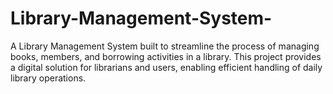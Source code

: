 # Library-Management-System-
A Library Management System built to streamline the process of managing books, members, and borrowing activities in a library. This project provides a digital solution for librarians and users, enabling efficient handling of daily library operations.


